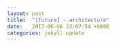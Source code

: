 ```yaml
---
layout: post
title:  "[future] - architecture"
date:   2017-06-06 12:07:54 +0800
categories: jekyll update
---
```

